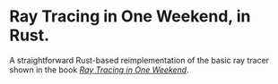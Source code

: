 # Ray Tracing in One Weekend, in Rust.

A straightforward Rust-based reimplementation of the basic ray tracer shown in the book [_Ray Tracing in One Weekend_](https://raytracing.github.io/books/RayTracingInOneWeekend.html).